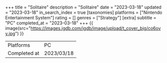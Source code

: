 +++
title = "Solitaire"
description = "Solitaire"
date = "2023-03-18"
updated = "2023-03-18"
in_search_index = true
[taxonomies]
platforms = ["Nintendo Entertainment System"]
rating = []
genres = ["Strategy"]
[extra]
subtitle = "PC"
completed_at = "2023-03-18"
+++
{{ image(src="https://images.igdb.com/igdb/image/upload/t_cover_big/co6ovy.jpg") }}

|              |            |
| ------------ | ---------- |
| Platforms    | PC |
| Completed at | 2023/03/18 |

